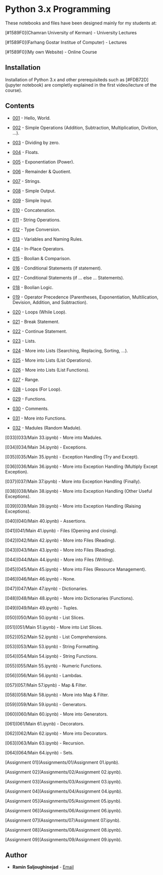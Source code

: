 # Python 3.x Programming 

These notebooks and files have been designed mainly for my students at:

[#1589F0](Chamran University of Kerman) - University Lectures

[#1589F0](Farhang Gostar Institue of Computer) - Lectures

[#1589F0](My own Website) - Online Course


## Installation

Installation of Python 3.x and other prerequisiteds such as [#FDB72D](jupyter notebook) are completly explained in the first video/lecture of the course).


## Contents

* [001](https://github.com/RaminSaljoughinejad/Python-3.0-Course/blob/master/001/Main%2001.ipynb) - Hello, World.
* [002](https://github.com/RaminSaljoughinejad/Python-3.0-Course/blob/master/002/Main%2002.ipynb) - Simple Operations (Addition, Subtraction, Multiplication, Divition, ...).

* [003](https://github.com/RaminSaljoughinejad/Python-3.0-Course/blob/master/003/Main%2003.ipynb) - Dividing by zero.

* [004](https://github.com/RaminSaljoughinejad/Python-3.0-Course/blob/master/004/Main%2004.ipynb) - Floats.

* [005](https://github.com/RaminSaljoughinejad/Python-3.0-Course/blob/master/005/Main%2005.ipynb) - Exponentiation (Power).

* [006](https://github.com/RaminSaljoughinejad/Python-3.0-Course/blob/master/006/Main%2006.ipynb) - Remainder & Quotient.

* [007](https://github.com/RaminSaljoughinejad/Python-3.0-Course/blob/master/007/Main%2007.ipynb) - Strings.

* [008](https://github.com/RaminSaljoughinejad/Python-3.0-Course/blob/master/008/Main%2008.ipynb) - Simple Output.

* [009](https://github.com/RaminSaljoughinejad/Python-3.0-Course/blob/master/009/Main%2009.ipynb) - Simple Input.

* [010](https://github.com/RaminSaljoughinejad/Python-3.0-Course/blob/master/010/Main%2010.ipynb) - Concatenation.

* [011](https://github.com/RaminSaljoughinejad/Python-3.0-Course/blob/master/011/Main%2011.ipynb) - String Operations.

* [012](https://github.com/RaminSaljoughinejad/Python-3.0-Course/blob/master/012/Main%2012.ipynb) - Type Conversion.

* [013](https://github.com/RaminSaljoughinejad/Python-3.0-Course/blob/master/013/Main%2013.ipynb) - Variables and Naming Rules.

* [014](https://github.com/RaminSaljoughinejad/Python-3.0-Course/blob/master/014/Main%2014.ipynb) - In-Place Operators.

* [015](https://github.com/RaminSaljoughinejad/Python-3.0-Course/blob/master/015/Main%2015.ipynb) - Boolian & Comparison.

* [016](https://github.com/RaminSaljoughinejad/Python-3.0-Course/blob/master/016/Main%2016.ipynb) - Conditional Statements (if statement).

* [017](https://github.com/RaminSaljoughinejad/Python-3.0-Course/blob/master/017/Main%2017.ipynb) - Conditional Statements (if ... else ... Statements).

* [018](https://github.com/RaminSaljoughinejad/Python-3.0-Course/blob/master/018/Main%2018.ipynb) - Boolian Logic.

* [019](https://github.com/RaminSaljoughinejad/Python-3.0-Course/blob/master/019/Main%2019.ipynb) - Operator Precedence (Parentheses, Exponentiation, Multilication, Devision, Addition, and Subtraction).

* [020](https://github.com/RaminSaljoughinejad/Python-3.0-Course/blob/master/020/Main%2020.ipynb) - Loops (While Loop).

* [021](https://github.com/RaminSaljoughinejad/Python-3.0-Course/blob/master/021/Main%2021.ipynb) - Break Statement.

* [022](https://github.com/RaminSaljoughinejad/Python-3.0-Course/blob/master/022/Main%2022.ipynb) - Continue Statement.

* [023](https://github.com/RaminSaljoughinejad/Python-3.0-Course/blob/master/023/Main%2023.ipynb) - Lists.

* [024](https://github.com/RaminSaljoughinejad/Python-3.0-Course/blob/master/024/Main%2024.ipynb) - More into Lists (Searching, Replacing, Sorting, ...).

* [025](https://github.com/RaminSaljoughinejad/Python-3.0-Course/blob/master/025/Main%2025.ipynb) - More into Lists (List Operations).

* [026](https://github.com/RaminSaljoughinejad/Python-3.0-Course/blob/master/026/Main%2026.ipynb) - More into Lists (List Functions).

* [027](https://github.com/RaminSaljoughinejad/Python-3.0-Course/blob/master/027/Main%2027.ipynb) - Range.

* [028](https://github.com/RaminSaljoughinejad/Python-3.0-Course/blob/master/028/Main%2028.ipynb) - Loops (For Loop).

* [029](https://github.com/RaminSaljoughinejad/Python-3.0-Course/blob/master/029/Main%2029.ipynb) - Functions.

* [030](https://github.com/RaminSaljoughinejad/Python-3.0-Course/blob/master/030/Main%2030.ipynb) - Comments.

* [031](https://github.com/RaminSaljoughinejad/Python-3.0-Course/blob/master/031/Main%2031.ipynb) - More into Functions.

* [032](https://github.com/RaminSaljoughinejad/Python-3.0-Course/blob/master/032/Main%2032.ipynb) - Madules (Random Madule).

[033](033/Main 33.ipynb) - More into Madules.

[034](034/Main 34.ipynb) - Exceptions.

[035](035/Main 35.ipynb) - Exception Handling (Try and Except).

[036](036/Main 36.ipynb) - More into Exception Handling (Multiply Except Exception).

[037](037/Main 37.ipynb) - More into Exception Handling (Finally).

[038](038/Main 38.ipynb) - More into Exception Handling (Other Useful Exceptions).

[039](039/Main 39.ipynb) - More into Exception Handling (Raising Exceptions).

[040](040/Main 40.ipynb) - Assertions.

[041](041/Main 41.ipynb) - Files (Opening and closing).

[042](042/Main 42.ipynb) - More into Files (Reading).

[043](043/Main 43.ipynb) - More into Files (Reading).

[044](044/Main 44.ipynb) - More into Files (Writing).

[045](045/Main 45.ipynb) - More into Files (Resource Management).

[046](046/Main 46.ipynb) - None.

[047](047/Main 47.ipynb) - Dictionaries.

[048](048/Main 48.ipynb) - More into Dictionaries (Functions).

[049](049/Main 49.ipynb) - Tuples.

[050](050/Main 50.ipynb) - List Slices.

[051](051/Main 51.ipynb) - More into List Slices.

[052](052/Main 52.ipynb) - List Comprehensions.

[053](053/Main 53.ipynb) - String Formatting.

[054](054/Main 54.ipynb) - String Functions.

[055](055/Main 55.ipynb) - Numeric Functions.

[056](056/Main 56.ipynb) - Lambdas.

[057](057/Main 57.ipynb) - Map & Filter.

[058](058/Main 58.ipynb) - More into Map & Filter.

[059](059/Main 59.ipynb) - Generators.

[060](060/Main 60.ipynb) - More into Generators.

[061](061/Main 61.ipynb) - Decorators.

[062](062/Main 62.ipynb) - More into Decorators.

[063](063/Main 63.ipynb) - Recursion.

[064](064/Main 64.ipynb) - Sets.


 [Assignment 01](Assignments/01/Assignment 01.ipynb).
 
 [Assignment 02](Assignments/02/Assignment 02.ipynb).
 
 [Assignment 03](Assignments/03/Assignment 03.ipynb).
 
 [Assignment 04](Assignments/04/Assignment 04.ipynb).
 
 [Assignment 05](Assignments/05/Assignment 05.ipynb).
 
 [Assignment 06](Assignments/06/Assignment 06.ipynb).
 
 [Assignment 07](Assignments/07/Assignment 07.ipynb).
 
 [Assignment 08](Assignments/08/Assignment 08.ipynb).
 
 [Assignment 09](Assignments/09/Assignment 09.ipynb).


## Author

* **Ramin Saljoughinejad** - [Email](ramin.saljoughi@icloud.com)
